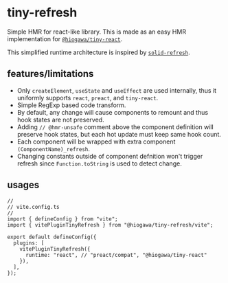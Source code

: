 # tiny-refresh

Simple HMR for react-like library.
This is made as an easy HMR implementation for [`@hiogawa/tiny-react`](https://github.com/hi-ogawa/js-utils/pull/144).

This simplified runtime architecture is inspired by [`solid-refresh`](https://github.com/solidjs/solid-refresh).

## features/limitations

- Only `createElement`, `useState` and `useEffect` are used internally, thus it uniformly supports `react`, `preact`, and `tiny-react`.
- Simple RegExp based code transform.
- By default, any change will cause components to remount and thus hook states are not preserved.
- Adding `// @hmr-unsafe` comment above the component definition will preserve hook states, but each hot update must keep same hook count.
- Each component will be wrapped with extra component `(ComponentName)_refresh`.
- Changing constants outside of component defnition won't trigger refresh since `Function.toString` is used to detect change.

## usages

```tsx
//
// vite.config.ts
//
import { defineConfig } from "vite";
import { vitePluginTinyRefresh } from "@hiogawa/tiny-refresh/vite";

export default defineConfig({
  plugins: [
    vitePluginTinyRefresh({
      runtime: "react", // "preact/compat", "@hiogawa/tiny-react"
    }),
  ],
});
```
